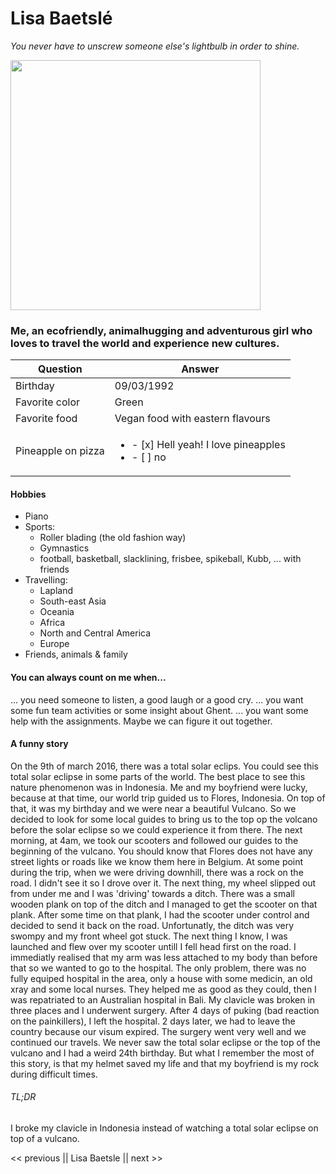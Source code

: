 # Lisa Baetslé
*You never have to unscrew someone else's lightbulb in order to shine.*

<img src="https://github.com/LisaBaetsle/markdown-challenge/blob/master/LisaBaetsle.jpg " width="400">

### Me, an ecofriendly, animalhugging and adventurous girl who loves to travel the world and experience new cultures.

Question | Answer
------------ | -------------
Birthday | 09/03/1992
Favorite color | Green
Favorite food | Vegan food with eastern flavours
Pineapple on pizza | <ul><li>- [x] Hell yeah! I love pineapples </li> <li> - [ ] no </li> </ul>


#### Hobbies
- Piano
- Sports:
  - Roller blading (the old fashion way)
  - Gymnastics
  - football, basketball, slacklining, frisbee, spikeball, Kubb, ... with friends
- Travelling:
  - Lapland
  - South-east Asia
  - Oceania
  - Africa
  - North and Central America
  - Europe
- Friends, animals & family

#### You can always count on me when...
... you need someone to listen, a good laugh or a good cry.
... you want some fun team activities or some insight about Ghent.
... you want some help with the assignments. Maybe we can figure it out together.

#### A funny story
On the 9th of march 2016, there was a total solar eclips. You could see this total solar eclipse in some parts of the world. The best place to see this nature phenomenon was in Indonesia. Me and my boyfriend were lucky, because at that time, our world trip guided us to Flores, Indonesia. On top of that, it was my birthday and we were near a beautiful Vulcano. So we decided to look for some local guides to bring us to the top op the volcano before the solar eclipse so we could experience it from there. The next morning, at 4am, we took our scooters and followed our guides to the beginning of the vulcano. You should know that Flores does not have any street lights or roads like we know them here in Belgium. At some point during the trip, when we were driving downhill, there was a rock on the road. I didn't see it so I drove over it. The next thing, my wheel slipped out from under me and I was 'driving' towards a ditch. There was a small wooden plank on top of the ditch and I managed to get the scooter on that plank. After some time on that plank, I had the scooter under control and decided to send it back on the road. Unfortunatly, the ditch was very swompy and my front wheel got stuck. The next thing I know, I was launched and flew over my scooter untill I fell head first on the road. I immediatly realised that my arm was less attached to my body than before that so we wanted to go to the hospital. The only problem, there was no fully equiped hospital in the area, only a house with some medicin, an old xray and some local nurses. They helped me as good as they could, then I was repatriated to an Australian hospital in Bali. My clavicle was broken in three places and I underwent surgery. After 4 days of puking (bad reaction on the painkillers), I left the hospital. 2 days later, we had to leave the country because our visum expired. The surgery went very well and we continued our travels. We never saw the total solar eclipse or the top of the vulcano and I had a weird 24th birthday. But what I remember the most of this story, is that my helmet saved my life and that my boyfriend is my rock during difficult times.

###### TL;DR
I broke my clavicle in Indonesia instead of watching a total solar eclipse on top of a vulcano.


<< previous || Lisa Baetsle || next >>

